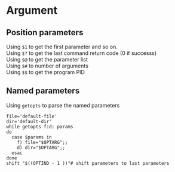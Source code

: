 # Argument

## Position parameters

Using `$1` to get the first parameter and so on.  
Using `$?` to get the last command return code (0 if successs)  
Using `$@` to get the parameter list  
Using `$#` to number of arguments   
Using `$$` to get the program PID

## Named parameters

Using `getopts` to parse the named parameters

```shell
file='default-file'
dir='default-dir'
while getopts f:d: params
do
  case $params in
    f) file="$OPTARG";;
    d) dir="$OPTARG";; 
  esac
done
shift "$((OPTIND - 1 ))"# shift parameters to last parameters
```
